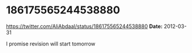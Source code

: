 # 186175565244538880
https://twitter.com/AliAbdaal/status/186175565244538880
**Date:** 2012-03-31

I promise revision will start tomorrow
